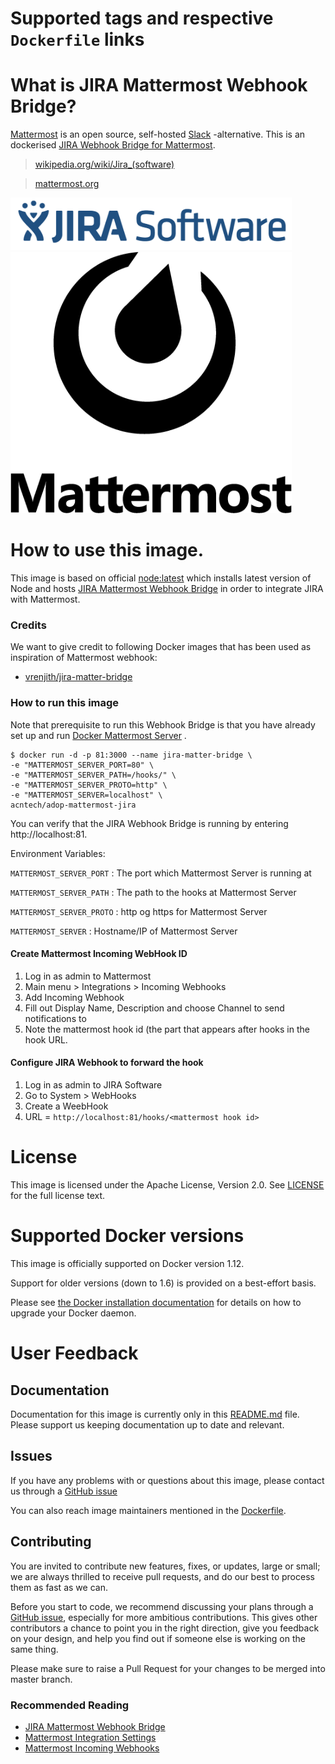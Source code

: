 # Supported tags and respective `Dockerfile` links

# What is JIRA Mattermost Webhook Bridge?

[Mattermost](https://www.mattermost.org/) is an open source, self-hosted [Slack](https://slack.com/) -alternative. This is an dockerised [JIRA Webhook Bridge for Mattermost](https://www.mattermost.org/community-applications/).

> [wikipedia.org/wiki/Jira_(software)](https://en.wikipedia.org/wiki/Jira_(software))

> [mattermost.org](https://www.mattermost.org)

<img src="jira-logo.png" alt="JIRA Software Logo" width="450px"/> <img src="mattermost-logo.png" alt="Mattermost Logo" width="450px"/>

# How to use this image.

This image is based on official [node:latest](https://github.com/nodejs/docker-node/blob/ae9e2d4f04a0fa82261df86fd9556a76cefc020d/6.3/Dockerfile) which installs latest version of Node and hosts [JIRA Mattermost Webhook Bridge](https://github.com/vrenjith/jira-matter-bridge) in order to integrate JIRA with Mattermost. 

### Credits
We want to give credit to following Docker images that has been used as inspiration of Mattermost webhook:
- [vrenjith/jira-matter-bridge](https://github.com/vrenjith/jira-matter-bridge)

### How to run this image

Note that prerequisite to run this Webhook Bridge is that you have already set up and run [Docker Mattermost Server](https://github.com/mattermost/mattermost-docker) . 

```console
$ docker run -d -p 81:3000 --name jira-matter-bridge \
-e "MATTERMOST_SERVER_PORT=80" \
-e "MATTERMOST_SERVER_PATH=/hooks/" \
-e "MATTERMOST_SERVER_PROTO=http" \
-e "MATTERMOST_SERVER=localhost" \
acntech/adop-mattermost-jira
```

You can verify that the JIRA Webhook Bridge is running by entering http://localhost:81.

Environment Variables:

`MATTERMOST_SERVER_PORT`      : The port which Mattermost Server is running at

`MATTERMOST_SERVER_PATH`      : The path to the hooks at Mattermost Server

`MATTERMOST_SERVER_PROTO`     : http og https for Mattermost Server

`MATTERMOST_SERVER`           : Hostname/IP of Mattermost Server

#### Create Mattermost Incoming WebHook ID
1. Log in as admin to Mattermost
1. Main menu > Integrations > Incoming Webhooks
1. Add Incoming Webhook
1. Fill out Display Name, Description and choose Channel to send notifications to
1. Note the mattermost hook id (the part that appears after hooks in the hook URL.

#### Configure JIRA Webhook to forward the hook 
1. Log in as admin to JIRA Software
1. Go to System > WebHooks
1. Create a WeebHook
1. URL = `http://localhost:81/hooks/<mattermost hook id>`

# License

This image is licensed under the Apache License, Version 2.0. See [LICENSE](LICENSE.txt) for the full license text.

# Supported Docker versions

This image is officially supported on Docker version 1.12.

Support for older versions (down to 1.6) is provided on a best-effort basis.

Please see [the Docker installation documentation](https://docs.docker.com/installation/) for details on how to upgrade your Docker daemon.

# User Feedback

## Documentation

Documentation for this image is currently only in this [README.md](README.md) file. Please support us keeping documentation up to date and relevant.

## Issues

If you have any problems with or questions about this image, please contact us through a [GitHub issue](https://github.com/acntech/docker-mattermost-jira/issues)

You can also reach image maintainers mentioned in the [Dockerfile](Dockerfile).

## Contributing

You are invited to contribute new features, fixes, or updates, large or small; we are always thrilled to receive pull requests, and do our best to process them as fast as we can.

Before you start to code, we recommend discussing your plans through a [GitHub issue](https://github.com/acntech/docker-mattermost-jira/issues), especially for more ambitious contributions. This gives other contributors a chance to point you in the right direction, give you feedback on your design, and help you find out if someone else is working on the same thing.

Please make sure to raise a Pull Request for your changes to be merged into master branch.

### Recommended Reading
- [JIRA Mattermost Webhook Bridge](https://github.com/vrenjith/jira-matter-bridge)
- [Mattermost Integration Settings](https://docs.mattermost.com/help/settings/integration-settings.html)
- [Mattermost Incoming Webhooks](https://docs.mattermost.com/developer/webhooks-incoming.html)
